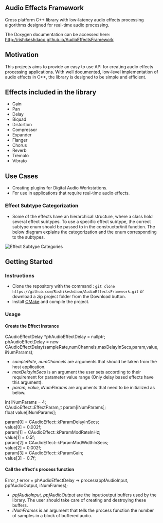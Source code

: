 ## Audio Effects Framework

Cross platform C++ library with low-latency audio effects processing algorithms designed for real-time audio processing. 

The Doxygen documentation can be accessed here: http://rishikeshdaoo.github.io/AudioEffectsFramework

## Motivation

This projects aims to provide an easy to use API for creating audio effects processing applications. With well documented, low-level implementation of audio effects in C++, the library is designed to be simple and efficient.

## Effects included in the library

- Gain
- Pan
- Delay
- Biquad
- Distortion
- Compressor
- Expander
- Flanger
- Chorus
- Reverb
- Tremolo
- Vibrato

## Use Cases

- Creating plugins for Digital Audio Workstations.
- For use in applications that require real-time audio effects.

### Effect Subtype Categorization

- Some of the effects have an hierarchical structure, where a class hold several effect subtypes. To use a specific effect subtype, the correct subtype enum should be passed to in the constructor/init function. The below diagram explains the categorization and the enum corresponding to the subtypes.

![Effect Subtype Categories](../assets/EffectSubtypes.png)


## Getting Started

### Instructions

- Clone the repository with the command : `git clone https://github.com/Rishikeshdaoo/AudioEffectsFramework.git` or download a zip project folder from the Download button.
- Install <a href="https://cmake.org/">CMake</a> and compile the project.

### Usage

<!-- - <span style="font-family:Arial; font-size:1.5em;">Create the Effect instance </span> -->
#### Create the Effect Instance

CAudioEffectDelay       *phAudioEffectDelay = nullptr; <br />
phAudioEffectDelay = new CAudioEffectDelay(sampleRate,numChannels,maxDelayInSecs,param,value,iNumParams); <br />
- <i>sampleRate, numChannels</i> are arguments that should be taken from the host application. <br />
- <i> maxDelayInSecs</i> is an argument the user sets according to their requirement for parameter value range (Only delay based effects have this argument). <br />
- <i>param, value, iNumParams</i> are arguments that need to be initialized as below.

int iNumParams = 4; <br />
CAudioEffect::EffectParam_t param[iNumParams]; <br />
float value[iNumParams]; 

param[0] = CAudioEffect::kParamDelayInSecs; <br />
value[0] = 0.002f; <br />
param[1] = CAudioEffect::kParamModRateInHz; <br />
value[1] = 0.5f; <br />
param[2] = CAudioEffect::kParamModWidthInSecs; <br />
value[2] = 0.002f; <br />
param[3] = CAudioEffect::kParamGain; <br />
value[3] = 0.7f; 


<!-- - <span style="font-family:Arial; font-size:1.5em;"> Call the effect's process function </span> -->
#### Call the effect's process function
    
Error_t error = phAudioEffectDelay -> process(ppfAudioInput, ppfAudioOutput, iNumFrames); <br />
- <i>ppfAudioInput, ppfAudioOutput</i> are the input/output buffers used by the library. The user should take care of creating and destroying these buffers. <br />
- <i>iNumFrames</i> is an argument that tells the process function the number of samples in a block of buffered audio.


